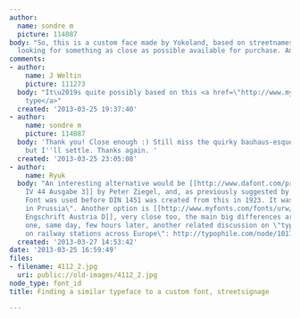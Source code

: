 ```yaml
---
author:
  name: sondre m
  picture: 114087
body: "So, this is a custom face made by Yokoland, based on streetnames in Oslo. I'm
  looking for something as close as possible available for purchase. Anyone?\r\n\r\n"
comments:
- author:
    name: J Weltin
    picture: 111273
  body: "It\u2019s quite possibly based on this <a href=\"http://www.myfonts.com/fonts/urw/engschrift/austria-d/\">DIN
    type</a>"
  created: '2013-03-25 19:37:40'
- author:
    name: sondre m
    picture: 114087
  body: 'Thank you! Close enough :) Still miss the quirky bauhaus-esque lowecase b
    but I''ll settle. Thanks again. '
  created: '2013-03-25 23:05:08'
- author:
    name: Ryuk
  body: "An interesting alternative would be [[http://www.dafont.com/preussischeiv44ausgabe3.font|Preussische
    IV 44 Ausgabe 3]] by Peter Ziegel, and, as previously suggested by J Weltin, \"This
    Font was used before DIN 1451 was created from this in 1923. It was used for railroad
    in Prussia\". Another option is [[http://www.myfonts.com/fonts/urw/engschrift|DIN
    Engschrift Austria D]], very close too, the main big differences are /R and /S.\r\nLast
    one, same day, few hours later, another related discussion on \"typefaces used
    on railway stations across Europe\": http://typophile.com/node/101700"
  created: '2013-03-27 14:53:42'
date: '2013-03-25 16:59:49'
files:
- filename: 4112_2.jpg
  uri: public://old-images/4112_2.jpg
node_type: font_id
title: Finding a similar typeface to a custom font, streetsignage

---
```

